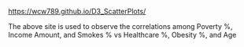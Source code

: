 https://wcw789.github.io/D3_ScatterPlots/

The above site is used to observe the correlations among Poverty %, Income Amount, and Smokes % vs Healthcare %, Obesity %, and Age